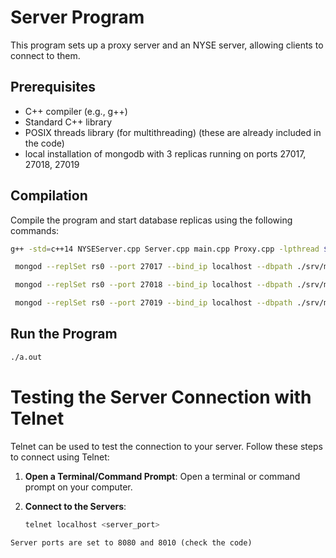 # Server Program

This program sets up a proxy server and an NYSE server, allowing clients to connect to them.

## Prerequisites

- C++ compiler (e.g., g++)
- Standard C++ library
- POSIX threads library (for multithreading)
(these are already included in the code)
- local installation of mongodb with 3 replicas running on ports 27017, 27018, 27019

## Compilation

Compile the program and start database replicas using the following commands:

```bash
g++ -std=c++14 NYSEServer.cpp Server.cpp main.cpp Proxy.cpp -lpthread $(pkg-config --cflags --libs libmongocxx)
```

```bash
 mongod --replSet rs0 --port 27017 --bind_ip localhost --dbpath ./srv/mongodb/rs0-0 --oplogSize 128
```

```bash
 mongod --replSet rs0 --port 27018 --bind_ip localhost --dbpath ./srv/mongodb/rs0-1 --oplogSize 128
```

```bash
 mongod --replSet rs0 --port 27019 --bind_ip localhost --dbpath ./srv/mongodb/rs0-2 --oplogSize 128
```


## Run the Program
```bash
./a.out
```

# Testing the Server Connection with Telnet

Telnet can be used to test the connection to your server. Follow these steps to connect using Telnet:

1. **Open a Terminal/Command Prompt**: Open a terminal or command prompt on your computer.

2. **Connect to the Servers**:
   ```bash
   telnet localhost <server_port>
```
Server ports are set to 8080 and 8010 (check the code)
